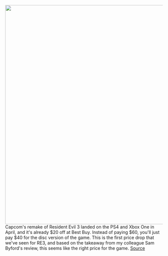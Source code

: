 <img src='https://cdn.vox-cdn.com/thumbor/1if9BqTOm2SWmrxI5LsiWC-yKQU=/0x0:1920x1080/1200x800/filters:focal(507x359:813x665)/cdn.vox-cdn.com/uploads/chorus_image/image/66894279/RE3_Jill_RaccoonCity1.0.jpg' width='700px' /><br/>
Capcom's remake of Resident Evil 3 landed on the PS4 and Xbox One in April, and it's already $20 off at Best Buy. Instead of paying $60, you'll just pay $40 for the disc version of the game. This is the first price drop that we've seen for RE3, and based on the takeaway from my colleague Sam Byford's review, this seems like the right price for the game.
<a href='https://www.theverge.com/good-deals/2020/6/4/21279129/resident-evil-3-ps4-xbox-one-ipad-nintendo-deal-sale-best-buy-walmart'> Source <a/>
